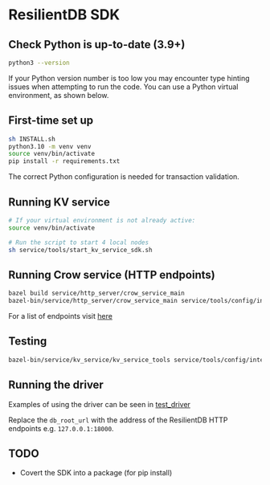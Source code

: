 # ResilientDB SDK

## Check Python is up-to-date (3.9+)
```sh
python3 --version
```

If your Python version number is too low you may encounter type hinting issues when attempting to run the code. You can use a Python virtual environment, as shown below.

## First-time set up
```sh
sh INSTALL.sh
python3.10 -m venv venv
source venv/bin/activate
pip install -r requirements.txt
```

The correct Python configuration is needed for transaction validation.

## Running KV service
```sh
# If your virtual environment is not already active:
source venv/bin/activate

# Run the script to start 4 local nodes
sh service/tools/start_kv_service_sdk.sh
```
## Running Crow service (HTTP endpoints)
```sh
bazel build service/http_server/crow_service_main
bazel-bin/service/http_server/crow_service_main service/tools/config/interface/client.config service/http_server/server_config.config
```
For a list of endpoints visit [here](./service/http_server/README.md)

## Testing

```sh
bazel-bin/service/kv_service/kv_service_tools service/tools/config/interface/service.config set test 1234
```
## Running the driver
Examples of using the driver can be seen in [test_driver](/test_driver.py)

Replace the `db_root_url` with the address of the ResilientDB HTTP endpoints e.g. `127.0.0.1:18000`.

## TODO
- Covert the SDK into a package (for pip install)
